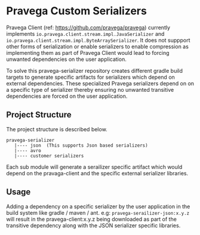 # Pravega Custom Serializers

Pravega Client (ref: https://github.com/pravega/pravega) currently implements `io.pravega.client.stream.impl.JavaSerializer` and `io.pravega.client.stream.impl.ByteArraySerializer`. It does not suppport other forms of serialization or enable serializers to enable compression as implementing them as part of Pravega Client would lead to forcing unwanted dependencies on the user application. 

To solve this pravega-serializer repository creates different gradle build targets to generate specific artifacts for serializers which depend on external dependencies. These specialized Pravega serializers depend on on a specific type of serializer thereby ensuring no unwanted transitive dependencies are forced on the user application.

## Project Structure

The project structure is described below.
```
pravega-serializer
   |---- json  (This supports Json based serializers)
   |---- avro 
   |---- customer serializers
```   
   Each sub module will generate a serailizer specific artifact which would depend on the pravaga-client and the specific external serializer libraries.
   
## Usage
Adding a dependency on a specific serializer by the user application in the build system like gradle / maven / ant.
e.g: `pravega-serailizer-json:x.y.z` will result in the pravega-client:x.y.z being downloaded as part of the transitive dependency along with the JSON serializer specific libraries.
